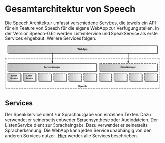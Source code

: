 # Gesamtarchitektur von Speech


Die Speech Architektur umfasst verschiedene Services, die jeweils ein API für ein Feature von Speech für die eigene WebApp zur Verfügung stellen. In der Version Speech-0.6.1 werden ListenService und SpeakService als erste Services eingebaut. Weitere Services folgen.

![Gesamtarchitektur](ServiceDesign-1.gif)

## Services

Der SpeakService dient zur Sprachausgabe von einzelnen Texten. Dazu verwendet er seinerseits entweder Sprachsynthese oder Audiodateien. Der ListenService dient zur Spracheingabe. Dazu verwendet er seinerseits Spracherkennung. Die WebApp kann jeden Service unabhängig von den anderen Services nutzen. [Hier](./../../packages/ServiceList.md) werden alle Services beschrieben.
